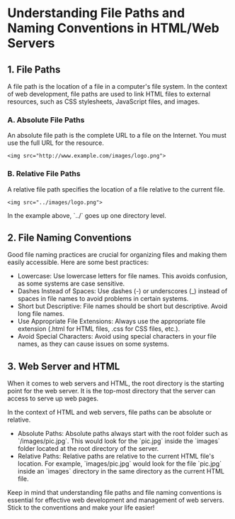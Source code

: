 # Understanding File Paths and Naming Conventions in HTML/Web Servers

## 1. File Paths

A file path is the location of a file in a computer's file system. In the context of web development, file paths are used to link HTML files to external resources, such as CSS stylesheets, JavaScript files, and images.

### A. Absolute File Paths

An absolute file path is the complete URL to a file on the Internet. You must use the full URL for the resource.

```
<img src="http://www.example.com/images/logo.png">
```

### B. Relative File Paths

A relative file path specifies the location of a file relative to the current file.

```
<img src="../images/logo.png">
```

In the example above, \`../\` goes up one directory level.

## 2. File Naming Conventions

Good file naming practices are crucial for organizing files and making them easily accessible. Here are some best practices:

- Lowercase: Use lowercase letters for file names. This avoids confusion, as some systems are case sensitive.
- Dashes Instead of Spaces: Use dashes (\-) or underscores (\_) instead of spaces in file names to avoid problems in certain systems.
- Short but Descriptive: File names should be short but descriptive. Avoid long file names.
- Use Appropriate File Extensions: Always use the appropriate file extension (\.html for HTML files, \.css for CSS files, etc.).
- Avoid Special Characters: Avoid using special characters in your file names, as they can cause issues on some systems.

## 3. Web Server and HTML

When it comes to web servers and HTML, the root directory is the starting point for the web server. It is the top-most directory that the server can access to serve up web pages.

In the context of HTML and web servers, file paths can be absolute or relative.

- Absolute Paths: Absolute paths always start with the root folder such as \`/images/pic.jpg\`. This would look for the \`pic.jpg\` inside the \`images\` folder located at the root directory of the server.
- Relative Paths: Relative paths are relative to the current HTML file's location. For example, \`images/pic.jpg\` would look for the file \`pic.jpg\` inside an \`images\` directory in the same directory as the current HTML file.

Keep in mind that understanding file paths and file naming conventions is essential for effective web development and management of web servers. Stick to the conventions and make your life easier!
